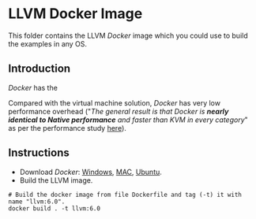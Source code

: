 # LLVM Docker Image

This folder contains the LLVM *Docker* image which you could use to build the examples in any OS.

## Introduction

*Docker* has the 

Compared with the virtual machine solution, *Docker* has very low performance overhead ("*The general result is that Docker is **nearly identical to Native performance** and faster than KVM in every category*" as per the performance study [here](https://stackoverflow.com/a/26149994/6320608)).

## Instructions

- Download *Docker*: 
  [Windows](https://hub.docker.com/editions/community/docker-ce-desktop-windows), 
  [MAC](https://hub.docker.com/editions/community/docker-ce-desktop-mac), 
  [Ubuntu](https://docs.docker.com/install/linux/docker-ce/ubuntu/).
- Build the LLVM image.

```
# Build the docker image from file Dockerfile and tag (-t) it with name "llvm:6.0".
docker build . -t llvm:6.0
```

